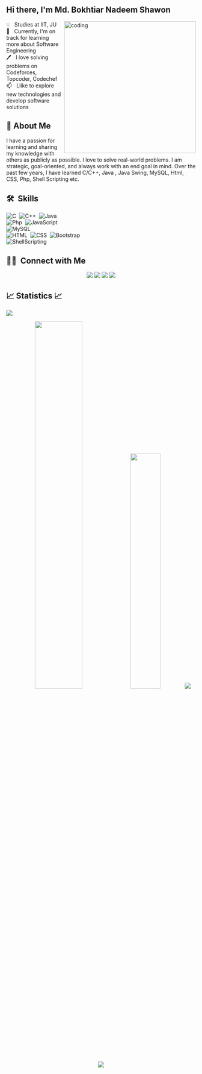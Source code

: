 ## Hi there, I'm Md. Bokhtiar Nadeem Shawon 
<img align="right" alt="coding" width="350" src="http://innov8tiv.com/wp-content/uploads/2015/02/life-of-programmer-1.gif">
<p>
💡 &nbsp; Studies at IIT, JU <br>
🌱 &nbsp; Currently, I'm on track for learning more about Software Engineering <br>
🖊️ &nbsp; I love solving problems on Codeforces, Topcoder, Codechef<br> 
📫 &nbsp; Llike to explore new technologies and develop software solutions<br>

## 🚀 About Me
I have a passion for learning and sharing my knowledge with others as publicly as possible. I love to solve real-world problems. I am strategic, goal-oriented, and always work with an end goal in mind. Over the past few years, I have learned C/C++, Java , Java Swing, MySQL, Html, CSS, Php, Shell Scripting etc. 

## 🛠 &nbsp;Skills
  
![C](https://img.shields.io/badge/-C-05122A?style=flat&logo=C&logoColor=A8B9CC)&nbsp;
![C++](https://img.shields.io/badge/-C++-05122A?style=flat&logo=C%2B%2B&logoColor=00599C)&nbsp;
![Java](https://img.shields.io/badge/-Java-05122A?style=flat&logo=Java&logoColor=FFA518)&nbsp;\
![Php](https://img.shields.io/badge/-Php-05122A?style=flat&logo=Php)&nbsp;
![JavaScript](https://img.shields.io/badge/-JavaScript-05122A?style=flat&logo=javascript)&nbsp;\
![MySQL](https://img.shields.io/badge/-MySQL-05122A?style=flat&logo=MySQL)&nbsp;\
![HTML](https://img.shields.io/badge/-HTML-05122A?style=flat&logo=HTML5)&nbsp;
![CSS](https://img.shields.io/badge/-CSS-05122A?style=flat&logo=CSS3&logoColor=1572B6)&nbsp;
![Bootstrap](https://img.shields.io/badge/-Bootstrap-05122A?style=flat&logo=bootstrap&logoColor=563D7C)\
![ShellScripting](https://img.shields.io/badge/-ShellScripting-05122A?style=flat&logo=ShellScripting)&nbsp;

  ## 🤝🏻 &nbsp;Connect with Me

<p align="center">
<a href="https://linkedin.com/in/shawonn250"><img src="https://img.shields.io/badge/-Md. Bokhtiar%20Nadeem%20Shawon-0077B5?style=flat&logo=Linkedin&logoColor=white"/></a>
<a href="mailto:shawon.iitju.48@gmail.com"><img src="https://img.shields.io/badge/-shawon.iitju.48@gmail.com-D14836?style=flat&logo=Gmail&logoColor=white"/></a>
<a href="https://instagram.com/shawon__n"><img src="https://img.shields.io/badge/-@shawon__n-E4405F?style=flat&logo=Instagram&logoColor=white"/></a>
<a href="https://facebook.com/shawonn250"><img src="https://img.shields.io/badge/-@shawonn250-1877F2?style=flat&logo=Facebook&logoColor=white"/></a>
</p>

## 📈 Statistics 📈
![](https://komarev.com/ghpvc/?username=shawon-iitju-48&color=447ff7&label=Visitor+count)

<p align="center">
    <img width="50%" src="https://github-readme-stats.vercel.app/api?username=shawon-iitju-48&show_icons=true&theme=algolia&hide_border=true" />
       <img width="40%" src="https://github-readme-stats-eight-theta.vercel.app/api/top-langs/?username=shawon-iitju-48&layout=compact&langs_count=8&theme=algolia&hide_border=true" />
     <img src="https://activity-graph.herokuapp.com/graph?username=shawon-iitju-48&theme=react-dark" />
</p>


<p  align="center">
<img src="https://user-images.githubusercontent.com/73097560/115834477-dbab4500-a447-11eb-908a-139a6edaec5c.gif">             
<br>
